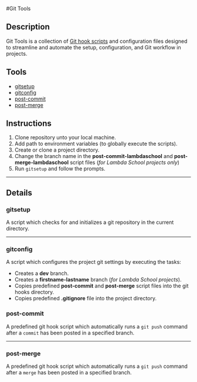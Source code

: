#Git Tools

## Description
Git Tools is a collection of [Git hook scripts](https://githooks.com/) and configuration files designed to streamline and automate the setup, configuration, and Git workflow in projects.

## Tools
  * [gitsetup](#gitsetup)
  * [gitconfig](#gitconfig)
  * [post-commit](#post-commit)
  * [post-merge](#post-merge)

## Instructions
  1. Clone repository unto your local machine.
  2. Add path to environment variables (to globally execute the scripts).
  3. Create or clone a project directory.
  4. Change the branch name in the **post-commit-lambdaschool** and **post-merge-lambdaschool** script files (*for Lambda School projects only*)
  5. Run `gitsetup` and follow the prompts.

---
## Details
### gitsetup <a name="gitsetup"></a>
A script which checks for and initializes a git repository in the current directory.


---
### gitconfig <a name="gitconfig"></a>
A script which configures the project git settings by executing the tasks:
  * Creates a **dev** branch.
  * Creates a **firstname-lastname** branch (*for Lambda School projects*).
  * Copies predefined **post-commit** and **post-merge** script files into the git hooks directory.
  * Copies predefined **.gitignore** file into the project directory.


### post-commit <a name="post-commit"></a>
A predefined git hook script which automatically runs a `git push` command after a `commit` has been posted in a specified branch.


---
### post-merge <a name="post-merge"></a>
A predefined git hook script which automatically runs a `git push` command after a `merge` has been posted in a specified branch. 

